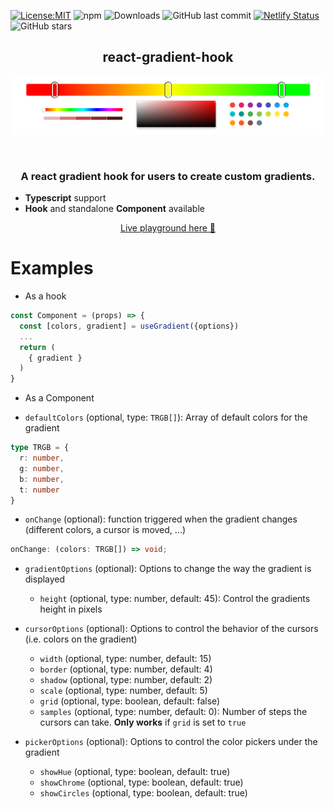 [![License:MIT](https://img.shields.io/badge/License-MIT-yellow.svg)](https://opensource.org/licenses/MIT)
![npm](https://img.shields.io/npm/v/react-gradient-hook)
![Downloads](https://img.shields.io/github/downloads/peacefulotter/react-gradient-hook/total)
![GitHub last commit](https://img.shields.io/github/last-commit/peacefulotter/react-gradient-hook)
[![Netlify Status](https://api.netlify.com/api/v1/badges/48c9fde3-3471-4408-9f78-0528bc484cc1/deploy-status)](https://app.netlify.com/sites/react-gradient-hook/deploys)
![GitHub stars](https://img.shields.io/github/stars/peacefulotter/react-gradient-hook?style=social)

<div align="center">
    <h2>react-gradient-hook</h2>
  <p align="center">
    <img style='border-radius: 8px' src="./overview.png" alt="" width="850px" />
  </p>
</div>
<br />
<div>
  <h3 align="center">
    A react gradient hook for users to create custom gradients.  
  </h3>
  <ul style='margin-top: 10px'>
    <li><b>Typescript</b> support</li>
    <li><b>Hook</b> and standalone <b>Component</b> available</li>
  </ul>
</div>

<div>
  <p align="center">
    <a href="https://react-gradient-hook.netlify.app" target="_blank">
    Live playground here 🎨
    </a>
  </p>
</div>

# Examples
 - As a hook
```ts
const Component = (props) => {
  const [colors, gradient] = useGradient({options})
  ...
  return (
    { gradient }
  )
}
```

 - As a Component


 - `defaultColors` (optional, type: `TRGB[]`): Array of default colors for the gradient
```ts
type TRGB = {
  r: number, 
  g: number, 
  b: number, 
  t: number
}
```

- `onChange` (optional): function triggered when the gradient changes (different colors, a cursor is moved, ...)
```ts
onChange: (colors: TRGB[]) => void;
```

- `gradientOptions` (optional): Options to change the way the gradient is displayed
  - `height` (optional, type: number, default: 45): Control the gradients height in pixels

- `cursorOptions` (optional): Options to control the behavior of the cursors (i.e. colors on the gradient)
  - `width` (optional, type: number, default: 15)
  - `border` (optional, type: number, default: 4)
  - `shadow` (optional, type: number, default: 2)
  - `scale` (optional, type: number, default: 5)
  - `grid` (optional, type: boolean, default: false)
  - `samples` (optional, type: number, default: 0): Number of steps the cursors can take. <b>Only works</b> if `grid` is set to `true`

- `pickerOptions` (optional): Options to control the color pickers under the gradient
  -  `showHue` (optional, type: boolean, default: true)
  -  `showChrome` (optional, type: boolean, default: true)
  -  `showCircles` (optional, type: boolean, default: true)
